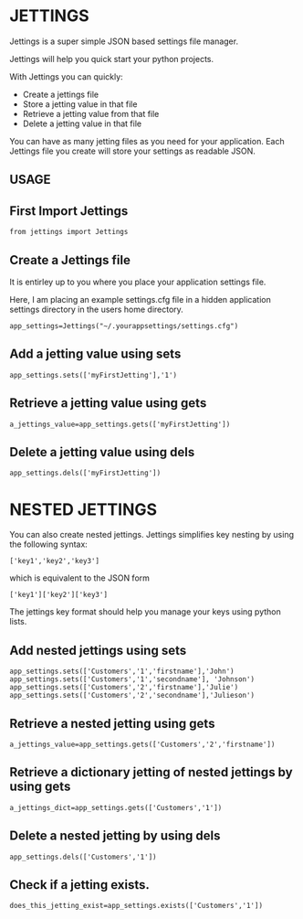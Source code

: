 # JETTINGS

Jettings is a super simple JSON based settings file manager.

Jettings will help you quick start your python projects.

With Jettings you can quickly:

- Create a jettings file
- Store a jetting value in that file
- Retrieve a jetting value from that file
- Delete a jetting value in that file

You can have as many jetting files as you need for your application.
Each Jettings file you create will store your settings as readable JSON.

## USAGE

## First Import Jettings
    from jettings import Jettings
## Create a Jettings file

It is entirley up to you where you place your application settings file.

Here, I am placing an example settings.cfg file in a hidden application
settings directory in the users home directory.

    app_settings=Jettings("~/.yourappsettings/settings.cfg")
## Add a jetting value using sets
    app_settings.sets(['myFirstJetting'],'1')
## Retrieve a jetting value using gets
    a_jettings_value=app_settings.gets(['myFirstJetting'])
## Delete a jetting value using dels
    app_settings.dels(['myFirstJetting'])


# NESTED JETTINGS 

You can also create nested jettings.
Jettings simplifies key nesting by using the following syntax:

    ['key1','key2','key3'] 

which is equivalent to the JSON form

    ['key1']['key2']['key3']

The jettings key format should help you manage your keys 
using python lists.

## Add nested jettings using sets
    app_settings.sets(['Customers','1','firstname'],'John')
    app_settings.sets(['Customers','1','secondname'], 'Johnson')
    app_settings.sets(['Customers','2','firstname'],'Julie')
    app_settings.sets(['Customers','2','secondname'],'Julieson')



## Retrieve a nested jetting using gets
    a_jettings_value=app_settings.gets(['Customers','2','firstname'])

## Retrieve a dictionary jetting of nested jettings by using gets
    a_jettings_dict=app_settings.gets(['Customers','1'])

## Delete a nested jetting by using dels
    app_settings.dels(['Customers','1'])

## Check if a jetting exists.
    does_this_jetting_exist=app_settings.exists(['Customers','1'])

